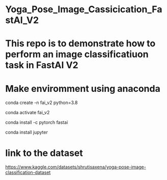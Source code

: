 # Yoga_Pose_Image_Cassicication_FastAI_V2

# This repo is to demonstrate how to perform an image classificatiuon task in FastAI V2

# Make enviromment using anaconda

conda create -n fai_v2 python=3.8

conda activate fai_v2

conda install -c pytorch fastai

conda install jupyter

# link to the dataset
https://www.kaggle.com/datasets/shrutisaxena/yoga-pose-image-classification-dataset
